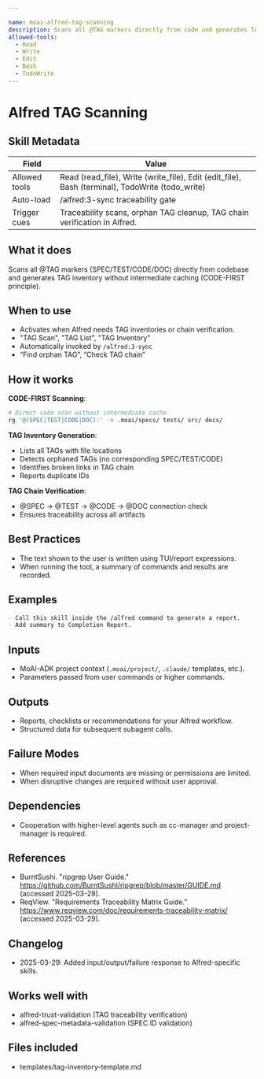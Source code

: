 ```yaml
---

name: moai-alfred-tag-scanning
description: Scans all @TAG markers directly from code and generates TAG inventory (CODE-FIRST principle - no intermediate cache). Use when rebuilding the TAG inventory from live code.
allowed-tools:
  - Read
  - Write
  - Edit
  - Bash
  - TodoWrite
---
```


# Alfred TAG Scanning

## Skill Metadata
| Field | Value |
| ----- | ----- |
| Allowed tools | Read (read_file), Write (write_file), Edit (edit_file), Bash (terminal), TodoWrite (todo_write) |
| Auto-load | /alfred:3-sync traceability gate |
| Trigger cues | Traceability scans, orphan TAG cleanup, TAG chain verification in Alfred. |

## What it does

Scans all @TAG markers (SPEC/TEST/CODE/DOC) directly from codebase and generates TAG inventory without intermediate caching (CODE-FIRST principle).

## When to use

- Activates when Alfred needs TAG inventories or chain verification.
- "TAG Scan", "TAG List", "TAG Inventory"
- Automatically invoked by `/alfred:3-sync`
- “Find orphan TAG”, “Check TAG chain”

## How it works

**CODE-FIRST Scanning**:
```bash
# Direct code scan without intermediate cache
rg '@(SPEC|TEST|CODE|DOC):' -n .moai/specs/ tests/ src/ docs/
```

**TAG Inventory Generation**:
- Lists all TAGs with file locations
- Detects orphaned TAGs (no corresponding SPEC/TEST/CODE)
- Identifies broken links in TAG chain
- Reports duplicate IDs

**TAG Chain Verification**:
- @SPEC → @TEST → @CODE → @DOC connection check
- Ensures traceability across all artifacts

## Best Practices
- The text shown to the user is written using TUI/report expressions.
- When running the tool, a summary of commands and results are recorded.

## Examples
```markdown
- Call this skill inside the /alfred command to generate a report.
- Add summary to Completion Report.
```

## Inputs
- MoAI-ADK project context (`.moai/project/`, `.claude/` templates, etc.).
- Parameters passed from user commands or higher commands.

## Outputs
- Reports, checklists or recommendations for your Alfred workflow.
- Structured data for subsequent subagent calls.

## Failure Modes
- When required input documents are missing or permissions are limited.
- When disruptive changes are required without user approval.

## Dependencies
- Cooperation with higher-level agents such as cc-manager and project-manager is required.

## References
- BurntSushi. "ripgrep User Guide." https://github.com/BurntSushi/ripgrep/blob/master/GUIDE.md (accessed 2025-03-29).
- ReqView. "Requirements Traceability Matrix Guide." https://www.reqview.com/doc/requirements-traceability-matrix/ (accessed 2025-03-29).

## Changelog
- 2025-03-29: Added input/output/failure response to Alfred-specific skills.

## Works well with

- alfred-trust-validation (TAG traceability verification)
- alfred-spec-metadata-validation (SPEC ID validation)

## Files included

- templates/tag-inventory-template.md
